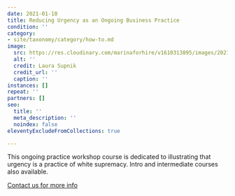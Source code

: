```yaml
---
date: 2021-01-10
title: Reducing Urgency as an Ongoing Business Practice
condition: ''
category:
- site/taxonomy/category/how-to.md
image:
  src: https://res.cloudinary.com/marinaforhire/v1610313895/images/2021/01/People_of_Brooklyn_-_Camping_Trip_muqqcc.png
  alt: ''
  credit: Laura Supnik
  credit_url: ''
  caption: ''
instances: []
repeat: ''
partners: []
seo:
  title: ''
  meta_description: ''
  noindex: false
eleventyExcludeFromCollections: true

---
```

This ongoing practice workshop course is dedicated to illustrating that urgency is a practice of white supremacy. Intro and intermediate courses also available.

[Contact us for more info](https://marinaforhire.com/contact/)
